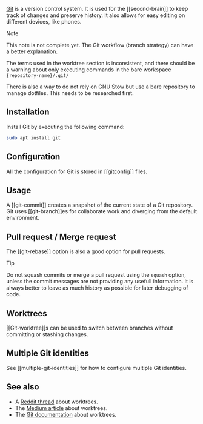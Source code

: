 [Git](https://git-scm.com/) is a version control system.
It is used for the [[second-brain]] to keep track of changes and preserve history.
It also allows for easy editing on different devices, like phones.

<!-- TODO -->
> [!NOTE]
> This note is not complete yet.
> The Git workflow (branch strategy) can have a better explanation.
> 
> The terms used in the worktree section is inconsistent, and there should be a warning about only executing commands in the bare workspace `{repository-name}/.git/`
> 
> There is also a way to do not rely on GNU Stow but use a bare repository to manage dotfiles.
> This needs to be researched first.

## Installation
Install Git by executing the following command:
```sh
sudo apt install git
```

## Configuration
All the configuration for Git is stored in [[gitconfig]] files.

## Usage
A [[git-commit]] creates a snapshot of the current state of a Git repository.
Git uses [[git-branch]]es for collaborate work and diverging from the default environment.

## Pull request / Merge request
The [[git-rebase]] option is also a good option for pull requests.

> [!TIP]
> Do not squash commits or merge a pull request using the `squash` option, unless the commit messages are not providing any usefull information.
> It is always better to leave as much history as possible for later debugging of code.

## Worktrees
[[Git-worktree]]s can be used to switch between branches without committing or stashing changes. 

## Multiple Git identities
See [[multiple-git-identities]] for how to configure multiple Git identities.

## See also
* A [Reddit thread](https://www.reddit.com/r/git/comments/wwapum/comment/ilkdpzv/) about worktrees.
* The [Medium article](https://medium.com/ngconf/git-worktrees-in-use-f4e516512feb) about worktrees. 
* The [Git documentation](https://git-scm.com/docs/git-worktree) about worktrees.
